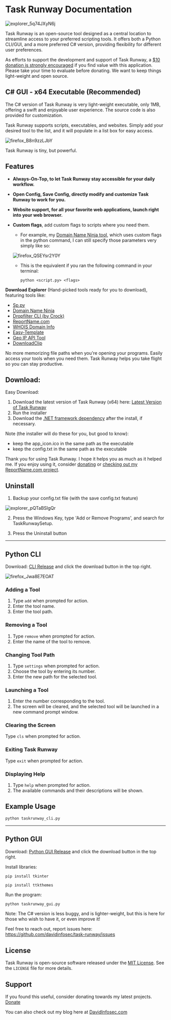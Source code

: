 # Task Runway Documentation

![explorer_5q74JXyN6j](https://github.com/davidinfosec/task-runway/assets/87215831/106245a9-5313-4a98-8fd0-b60e354d6140)



Task Runway is an open-source tool designed as a central location to streamline access to your preferred scripting tools. It offers both a Python CLI/GUI, and a more preferred C# version, providing flexibility for different user preferences.

As efforts to support the development and support of Task Runway, a [$10 donation is strongly encouraged](https://www.davidinfosec.com/donate) if you find value with this application. Please take your time to evaluate before donating. We want to keep things light-weight and open source.

## C# GUI - x64 Executable (Recommended)

The C# version of Task Runway is very light-weight executable, only 1MB, offering a swift and enjoyable user experience. The source code is also provided for customization.

Task Runway supports scripts, executables, and websites. Simply add your desired tool to the list, and it will populate in a list box for easy access.

![firefox_B8n9zzLJbY](https://github.com/davidinfosec/task-runway/assets/87215831/493e1f10-6eaa-45e6-a2e8-7546acc50df6)

Task Runway is tiny, but powerful.

## Features

- **Always-On-Top, to let Task Runway stay accessible for your daily workflow.**

- **Open Config, Save Config, directly modify and customize Task Runway to work for you.**

- **Website support, for all your favorite web applications, launch right into your web browser.**

- **Custom flags**, add custom flags to scripts where you need them.
  - For example, my [Domain Name Ninja tool](https://github.com/davidinfosec/Domain-Name-Ninja), which uses custom flags in the python command, I can still specify those parameters very simply like so:

  ![firefox_QSEYsr2Y0Y](https://github.com/davidinfosec/task-runway/assets/87215831/b287dc70-ffd7-4560-a080-a1a7ac11d49a)


  - This is the equivalent if you ran the following command in your terminal:
    ```
    python <script.py> <flags>
    ```

**Download Explorer** (Hand-picked tools ready for you to download), featuring tools like:
- [Sp.py](https://github.com/davidinfosec/sp.py)
- [Domain Name Ninja](https://github.com/davidinfosec/domain-name-ninja)
- [Dropfilter CLI (by Crock)](https://github.com/crock/dropfilter-cli)
- [ReportName.com](https://www.reportname.com)
- [WHOIS Domain Info](https://github.com/davidinfosec/whois-domain-info/)
- [Easy-Template](https://github.com/davidinfosec/easy-template)
- [Geo IP API Tool](https://github.com/davidinfosec/ip-tool)
- [DownloadClip](https://github.com/davidinfosec/downloadclip)



No more memorizing file paths when you're opening your programs. Easily access your tools when you need them. Task Runway helps you take flight so you can stay productive.

## Download:

Easy Download:
1. Download the latest version of Task Runway (x64) here: [Latest Version of Task Runway](https://www.taskrunway.com/install)
2. Run the installer
3. Download the [.NET framework dependency](https://dotnet.microsoft.com/en-us/download/dotnet/thank-you/sdk-8.0.100-windows-x64-installer) after the install, if necessary.

Note (the installer will do these for you, but good to know):
- keep the app_icon.ico in the same path as the executable
- keep the config.txt in the same path as the executable

Thank you for using Task Runway. I hope it helps you as much as it helped me. 
If you enjoy using it, consider [donating](https://www.davidinfosec.com/donate) or [checking out my ReportName.com project](https://www.reportname.com).

## Uninstall
1. Backup your config.txt file (with the save config.txt feature)

![explorer_pQTaBSlgQr](https://github.com/davidinfosec/task-runway/assets/87215831/433b9627-ea09-4641-bef6-ceb9028bc8bb)

2. Press the Windows Key, type 'Add or Remove Programs', and search for TaskRunwaySetup.

3. Press the Uninstall button

---


## Python CLI

Download: [CLI Release](https://github.com/davidinfosec/task-runway/releases/download/v1.0.0/taskrunway_cli.py) and click the download button in the top right.

![firefox_Jwa8E7EOAT](https://github.com/davidinfosec/task-runway/assets/87215831/5a27992b-ae92-47ad-a3c7-b586e0f509e9)


### Adding a Tool

1. Type `add` when prompted for action.
2. Enter the tool name.
3. Enter the tool path.

### Removing a Tool

1. Type `remove` when prompted for action.
2. Enter the name of the tool to remove.

### Changing Tool Path

1. Type `settings` when prompted for action.
2. Choose the tool by entering its number.
3. Enter the new path for the selected tool.

### Launching a Tool

1. Enter the number corresponding to the tool.
2. The screen will be cleared, and the selected tool will be launched in a new command prompt window.

### Clearing the Screen

Type `cls` when prompted for action.

### Exiting Task Runway

Type `exit` when prompted for action.

### Displaying Help

1. Type `help` when prompted for action.
2. The available commands and their descriptions will be shown.

## Example Usage

```bash
python taskrunway_cli.py
```



---

## Python GUI

Download: [Python GUI Release](https://github.com/davidinfosec/task-runway/releases/download/v1.0.0/taskrunway_gui.py) and click the download button in the top right.

Install libraries:
```
pip install tkinter
```

```
pip install ttkthemes
```

Run the program:
```bash
python taskrunway_gui.py
```



Note: The C# version is less buggy, and is lighter-weight, but this is here for those who wish to have it, or even improve it!

Feel free to reach out, report issues here: https://github.com/davidinfosec/task-runway/issues

## License

Task Runway is open-source software released under the [MIT License](https://opensource.org/licenses/MIT). See the `LICENSE` file for more details.

## Support

If you found this useful, consider donating towards my latest projects. [Donate](https://www.davidinfosec.com/donate)

You can also check out my blog here at [DavidInfosec.com](https://davidinfosec.com)

